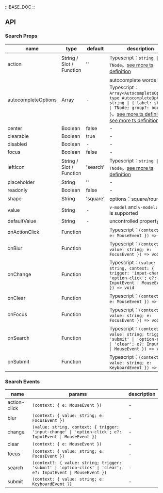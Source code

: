 :: BASE_DOC ::

## API
### Search Props

name | type | default | description | required
-- | -- | -- | -- | --
action | String / Slot / Function | '' | Typescript：`string \| TNode`。[see more ts definition](https://github.com/Tencent/tdesign-mobile-vue/blob/develop/src/common.ts) | N
autocompleteOptions | Array | - | autocomplete words list。Typescript：`Array<AutocompleteOption>` `type AutocompleteOption = string \| { label: string \| TNode; group?: boolean }`。[see more ts definition](https://github.com/Tencent/tdesign-mobile-vue/blob/develop/src/common.ts)。[see more ts definition](https://github.com/Tencent/tdesign-mobile-vue/tree/develop/src/search/type.ts) | N
center | Boolean | false | \- | N
clearable | Boolean | true | \- | N
disabled | Boolean | - | \- | N
focus | Boolean | false | \- | N
leftIcon | String / Slot / Function | 'search' | Typescript：`string \| TNode`。[see more ts definition](https://github.com/Tencent/tdesign-mobile-vue/blob/develop/src/common.ts) | N
placeholder | String | '' | \- | N
readonly | Boolean | false | \- | N
shape | String | 'square' | options：square/round | N
value | String | - | `v-model` and `v-model:value` is supported | N
defaultValue | String | - | uncontrolled property | N
onActionClick | Function |  | Typescript：`(context: { e: MouseEvent }) => void`<br/> | N
onBlur | Function |  | Typescript：`(context: { value: string; e: FocusEvent }) => void`<br/> | N
onChange | Function |  | Typescript：`(value: string, context: { trigger: 'input-change' \| 'option-click'; e?: InputEvent \| MouseEvent }) => void`<br/> | N
onClear | Function |  | Typescript：`(context: { e: MouseEvent }) => void`<br/> | N
onFocus | Function |  | Typescript：`(context: { value: string; e: FocusEvent }) => void`<br/> | N
onSearch | Function |  | Typescript：`(context?: { value: string; trigger: 'submit' \| 'option-click' \| 'clear'; e?: InputEvent \| MouseEvent }) => void`<br/> | N
onSubmit | Function |  | Typescript：`(context: { value: string; e: KeyboardEvent }) => void`<br/> | N

### Search Events

name | params | description
-- | -- | --
action-click | `(context: { e: MouseEvent })` | \-
blur | `(context: { value: string; e: FocusEvent })` | \-
change | `(value: string, context: { trigger: 'input-change' \| 'option-click'; e?: InputEvent \| MouseEvent })` | \-
clear | `(context: { e: MouseEvent })` | \-
focus | `(context: { value: string; e: FocusEvent })` | \-
search | `(context?: { value: string; trigger: 'submit' \| 'option-click' \| 'clear'; e?: InputEvent \| MouseEvent })` | \-
submit | `(context: { value: string; e: KeyboardEvent })` | \-
